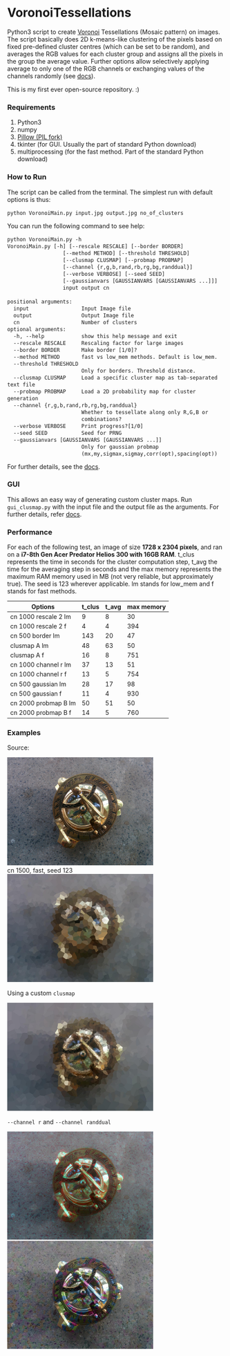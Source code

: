 ﻿# VoronoiTessellations
Python3 script to create [Voronoi](https://en.wikipedia.org/wiki/Voronoi_diagram) Tessellations (Mosaic pattern) on images. The script basically does 2D k-means-like clustering of the pixels based on fixed pre-defined cluster centres (which can be set to be random), and averages the RGB values for each cluster group and assigns all the pixels in the group the average value. Further options allow selectively applying average to only one of the RGB channels or exchanging values of the channels randomly (see [docs](https://github.com/Stochastic13/VoronoiTessellations/blob/master/VorTes%20docs.pdf)).


This is my first ever open-source repository. :)

### Requirements
1. Python3
2. numpy
3. [Pillow (PIL fork)](http://pillow.readthedocs.io/en/5.2.x/)
4. tkinter (for GUI. Usually the part of standard Python download)
5. multiprocessing (for the fast method. Part of the standard Python download)

### How to Run
The script can be called from the terminal. The simplest run with default options is thus:

    python VoronoiMain.py input.jpg output.jpg no_of_clusters

You can run the following command to see help:
    
    python VoronoiMain.py -h
    VoronoiMain.py [-h] [--rescale RESCALE] [--border BORDER]
                      [--method METHOD] [--threshold THRESHOLD]
                      [--clusmap CLUSMAP] [--probmap PROBMAP]
                      [--channel {r,g,b,rand,rb,rg,bg,randdual}]
                      [--verbose VERBOSE] [--seed SEED]
                      [--gaussianvars [GAUSSIANVARS [GAUSSIANVARS ...]]]
                      input output cn

    positional arguments:
      input                 Input Image file
      output                Output Image file
      cn                    Number of clusters
    optional arguments:
      -h, --help            show this help message and exit
      --rescale RESCALE     Rescaling factor for large images
      --border BORDER       Make border [1/0]?
      --method METHOD       fast vs low_mem methods. Default is low_mem.
      --threshold THRESHOLD
                            Only for borders. Threshold distance.
      --clusmap CLUSMAP     Load a specific cluster map as tab-separated text file
      --probmap PROBMAP     Load a 2D probability map for cluster generation
      --channel {r,g,b,rand,rb,rg,bg,randdual}
                            Whether to tessellate along only R,G,B or
                            combinations?
      --verbose VERBOSE     Print progress?[1/0]
      --seed SEED           Seed for PRNG
      --gaussianvars [GAUSSIANVARS [GAUSSIANVARS ...]]
                            Only for gaussian probmap
                            (mx,my,sigmax,sigmay,corr(opt),spacing(opt))
                            
For further details, see the [docs](https://github.com/Stochastic13/VoronoiTessellations/blob/master/VorTes%20docs.pdf).

### GUI
This allows an easy way of generating custom cluster maps. Run `gui_clusmap.py` with the input file and the output file as the arguments. For further details, refer [docs](https://github.com/Stochastic13/VoronoiTessellations/blob/master/VorTes%20docs.pdf).

### Performance
For each of the following test, an image of size **1728 x 2304 pixels**, and ran on a **i7-8th Gen Acer Predator Helios 300 with 16GB RAM**. t_clus represents the time in seconds for the cluster computation step, t_avg the time for the averaging step in seconds and the max memory represents the maximum RAM memory used in MB (not very reliable, but approximately true). The seed is 123 wherever applicable. lm stands for low_mem and f stands for fast methods.


|Options | t_clus | t_avg | max memory|
|--------|--------|-------|-----------|
|cn 1000 rescale 2 lm | 9 | 8 | 30|
|cn 1000 rescale 2 f | 4 | 4 | 394|
|cn 500 border lm | 143 | 20 | 47|
|clusmap A lm | 48 | 63 | 50|
|clusmap A f | 16 | 8 | 751|
|cn 1000 channel r lm | 37 | 13 | 51|
|cn 1000 channel r f | 13 | 5 | 754|
|cn 500 gaussian lm | 28 | 17 | 98|
|cn 500 gaussian f | 11 | 4 | 930|
|cn 2000 probmap B lm | 50 | 51 | 50|
|cn 2000 probmap B f | 14 | 5 | 760|


### Examples
Source:
<div align=çenter>
  <img src='demo\original.jpg' height=250px>
  </div>
 cn 1500, fast, seed 123
<div align=çenter>
  <img src='demo\auto1500_f_s123.jpg' height=250px>
  </div>
  
 Using a custom `clusmap` 
 
<div align=çenter>
  <img src='demo\clusmap_f_s123.jpg' height=250px>
  </div>
  
 `--channel r` and `--channel randdual`
 
<div align=çenter>
  <img src='demo\r_f_seed123.jpg' height=250px>
  <img src='demo\randdual_lm_seed123.jpg' height=250px>
  </div>
  
  
